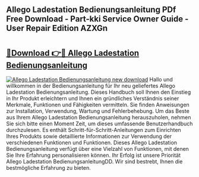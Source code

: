 ## Allego Ladestation Bedienungsanleitung PDf Free Download - Part-kki Service Owner Guide - User Repair Edition AZXGn

# <h2><a href="http://df4q2f.blite.top/?on=Allego+Ladestation+Bedienungsanleitung">🔗Download 👉🔴 Allego Ladestation Bedienungsanleitung</a></h2>

[![Allego Ladestation Bedienungsanleitung new download](https://i.imgur.com/lujVjoI.png)](http://df4q2f.blite.top/?on=Allego+Ladestation+Bedienungsanleitung)
Hallo und willkommen in der Bedienungsanleitung für Ihr neu geliefertes Allego Ladestation Bedienungsanleitung. Dieses Handbuch soll Ihnen den Einstieg in Ihr Produkt erleichtern und Ihnen ein gründliches Verständnis seiner Merkmale, Funktionen und Fähigkeiten vermitteln. Sie finden Anweisungen zur Installation, Verwendung, Wartung und Fehlerbehebung. Um das Beste aus Ihrem Allego Ladestation Bedienungsanleitung herauszuholen, nehmen Sie sich bitte einen Moment Zeit, um dieses umfassende Benutzerhandbuch durchzulesen. Es enthält Schritt-für-Schritt-Anleitungen zum Einrichten Ihres Produkts sowie detaillierte Informationen zur Verwendung der verschiedenen Funktionen und Funktionen. Dieses Allego Ladestation Bedienungsanleitung verfügt über eine Vielzahl von Funktionen, mit denen Sie Ihre Erfahrung personalisieren können. Ihr Erfolg ist unsere Priorität Allego Ladestation BedienungsanleitungDD. Wir sind bestrebt, Ihnen die bestmögliche Erfahrung zu bieten.
